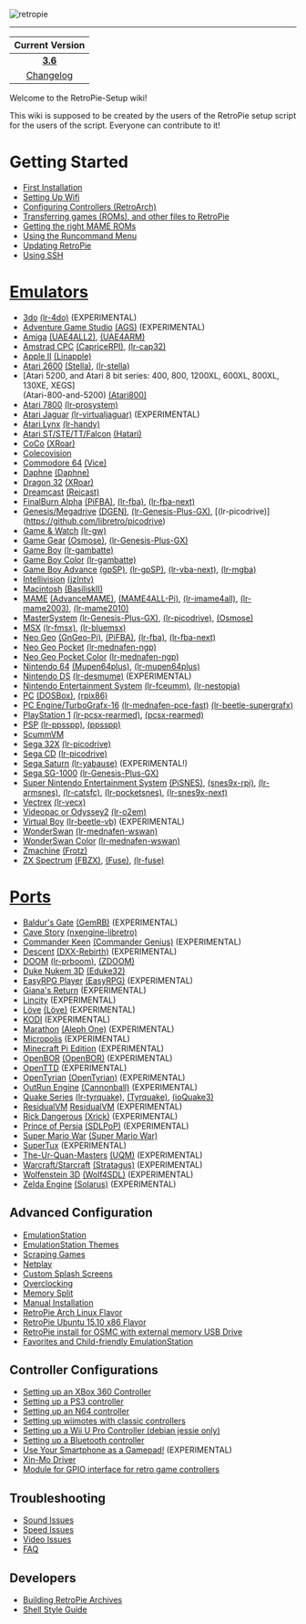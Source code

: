 ![retropie](https://cloud.githubusercontent.com/assets/10035308/11631694/6fa8e356-9cc0-11e5-8bce-4b8305f0fe8f.png)
***

| Current Version|
| :---: |
| [**3.6**](https://github.com/RetroPie/RetroPie-Setup/releases) |
|[Changelog](Changelogs)|

Welcome to the RetroPie-Setup wiki!

This wiki is supposed to be created by the users of the RetroPie setup script for the users of the script. Everyone can contribute to it!

# Getting Started
* [First Installation](First-Installation)
* [Setting Up Wifi](Wifi)
* [Configuring Controllers (RetroArch)](RetroArch-Configuration)
* [Transferring games (ROMs), and other files to RetroPie](Transferring-Roms)
* [Getting the right MAME ROMs](Managing-ROMs)
* [Using the Runcommand Menu](runcommand)
* [Updating RetroPie](Updating-RetroPie)
* [Using SSH](ssh)

# [**Emulators**](https://github.com/RetroPie/RetroPie-Setup/wiki/Supported-Systems)
* [3do](3do) [(lr-4do)](https://github.com/libretro/4do-libretro) (EXPERIMENTAL)
* [Adventure Game Studio](Adventure-Game-Studio) [(AGS)](https://github.com/adventuregamestudio/ags/tree/master/debian) (EXPERIMENTAL)
* [Amiga](Amiga) [(UAE4ALL2)](https://github.com/RetroPie/uae4all2), [(UAE4ARM)](https://github.com/Chips-fr/uae4arm-rpi/)
* [Amstrad CPC](Amstrad-CPC) [(CapriceRPI)](https://github.com/KaosOverride/CapriceRPI), [(lr-cap32)](https://github.com/libretro/libretro-cap32.git)
* [Apple II](Apple-II) [(Linapple)](http://sourceforge.net/projects/linapple/)
* [Atari 2600](Atari-2600) [(Stella)](http://stella.sourceforge.net/), [(lr-stella)](https://github.com/libretro/stella-libretro)
* [Atari 5200, and Atari 8 bit series: 400, 800, 1200XL, 600XL, 800XL, 130XE, XEGS]      
 (Atari-800-and-5200) [(Atari800)](http://atari800.sourceforge.net/)
* [Atari 7800](Atari-7800) [(lr-prosystem)](https://github.com/libretro/prosystem-libretro)
* [Atari Jaguar](Atari-Jaguar) [(lr-virtualjaguar)](https://github.com/libretro/virtualjaguar-libretro) (EXPERIMENTAL)
* [Atari Lynx](Atari-Lynx) [(lr-handy)](https://github.com/libretro/libretro-handy)
* [Atari ST/STE/TT/Falcon](Atari-ST-STE-TT-Falcon) [(Hatari)](http://hatari.tuxfamily.org/)
* [CoCo](Coco) [(XRoar)](http://www.6809.org.uk/xroar/)
* [Colecovision](Colecovision)
* [Commodore 64](Commodore-64) [(Vice)](http://vice-emu.sourceforge.net/)
* [Daphne](Daphne) [(Daphne)](http://www.daphne-emu.com/site3/index_hi.php)
* [Dragon 32](Dragon) [(XRoar)](http://www.6809.org.uk/xroar/)
* [Dreamcast](Dreamcast) [(Reicast)](https://github.com/reicast/reicast-emulator) 
* [FinalBurn Alpha](FinalBurn-Alpha) [(PiFBA)](https://github.com/RetroPie/pifba), [(lr-fba)](https://github.com/libretro/fba-libretro), [(lr-fba-next)](https://github.com/libretro/libretro-fba.git)
* [Genesis/Megadrive](Genesis-Megadrive) [(DGEN)](http://dgen.sourceforge.net/), [(lr-Genesis-Plus-GX)](https://github.com/libretro/Genesis-Plus-GX), [(lr-picodrive)] (https://github.com/libretro/picodrive)
* [Game & Watch](Game-&-Watch) [(lr-gw)](https://github.com/libretro/gw-libretro)
* [Game Gear](Game-Gear) [(Osmose)](https://github.com/RetroPie/osmose-rpi), [(lr-Genesis-Plus-GX)](https://github.com/libretro/Genesis-Plus-GX)
* [Game Boy](Game-Boy) [(lr-gambatte)](https://github.com/libretro/gambatte-libretro)
* [Game Boy Color](Game-Boy-Color) [(lr-gambatte)](https://github.com/libretro/gambatte-libretro)
* [Game Boy Advance](Game-Boy-Advance) [(gpSP)](https://github.com/DPRCZ/gpsp), [(lr-gpSP)](https://github.com/libretro/gpsp), [(lr-vba-next)](https://github.com/libretro/vba-next),
[(lr-mgba)](https://github.com/libretro/mgba)
* [Intellivision](Intellivision) [(jzIntv)](http://spatula-city.org/~im14u2c/intv/)
* [Macintosh](Macintosh) [(BasiliskII)](http://basilisk.cebix.net/)
* [MAME](MAME) [(AdvanceMAME)](http://advancemame.sourceforge.net/), [(MAME4ALL-Pi)](https://github.com/RetroPie/mame4all-pi), [(lr-imame4all)](https://github.com/libretro/imame4all-libretro), [(lr-mame2003)](https://github.com/libretro/mame2003-libretro), [(lr-mame2010)](https://github.com/libretro/mame2010-libretro)
* [MasterSystem](Master-System) [(lr-Genesis-Plus-GX)](https://github.com/libretro/Genesis-Plus-GX), [(lr-picodrive)](https://github.com/libretro/picodrive),  [(Osmose)](https://github.com/RetroPie/osmose-rpi)
* [MSX](MSX) [(lr-fmsx)](https://github.com/libretro/fmsx-libretro), [(lr-bluemsx)](https://github.com/libretro/blueMSX-libretro)
* [Neo Geo](Neo-Geo) [(GnGeo-Pi)](https://github.com/ymartel06/GnGeo-Pi), [(PiFBA)](https://github.com/RetroPie/pifba), [(lr-fba)](https://github.com/libretro/fba-libretro), [(lr-fba-next)](https://github.com/libretro/libretro-fba.git)
* [Neo Geo Pocket](https://github.com/petrockblog/RetroPie-Setup/wiki/Neo-Geo-Pocket) [(lr-mednafen-ngp)](https://github.com/libretro/beetle-ngp-libretro.git)
* [Neo Geo Pocket Color](Neo-Geo-Pocket-Color) [(lr-mednafen-ngp)](https://github.com/libretro/beetle-ngp-libretro.git)
* [Nintendo 64](Nintendo-64) [(Mupen64plus)](https://code.google.com/p/mupen64plus/), [(lr-mupen64plus)](https://github.com/libretro/mupen64plus-libretro)
* [Nintendo DS](Nintendo-DS) [(lr-desmume)](https://github.com/libretro/desmume) (EXPERIMENTAL)
* [Nintendo Entertainment System](Nintendo-Entertainment-System) [(lr-fceumm)](https://github.com/libretro/libretro-fceumm), [(lr-nestopia)](https://github.com/libretro/nestopia)
* [PC](PC) [(DOSBox)](http://www.dosbox.com/), [(rpix86)](http://rpix86.patrickaalto.com/)
* [PC Engine/TurboGrafx-16](PC-Engine) [(lr-mednafen-pce-fast)](https://github.com/libretro/beetle-pce-fast-libretro) [(lr-beetle-supergrafx)](https://github.com/libretro/beetle-supergrafx-libretro)
* [PlayStation 1](Playstation-1) [(lr-pcsx-rearmed)](https://github.com/libretro/pcsx_rearmed), [(pcsx-rearmed)](https://github.com/notaz/pcsx_rearmed)
* [PSP](PSP) [(lr-ppsspp)](https://github.com/libretro/libretro-ppsspp), [(ppsspp)](https://github.com/hrydgard/ppsspp)
* [ScummVM](ScummVM)
* [Sega 32X](Sega-32X) [(lr-picodrive)](https://github.com/libretro/picodrive)
* [Sega CD](Sega-CD) [(lr-picodrive)](https://github.com/libretro/picodrive)
* [Sega Saturn](Saturn) [(lr-yabause)](https://github.com/libretro/yabause) (EXPERIMENTAL!)
* [Sega SG-1000](SG-1000) [(lr-Genesis-Plus-GX)](https://github.com/libretro/Genesis-Plus-GX)
* [Super Nintendo Entertainment System](Super-Nintendo-Entertainment-System) [(PiSNES)](https://github.com/RetroPie/pisnes), [(snes9x-rpi)](https://github.com/RetroPie/snes9x-rpi), [(lr-armsnes)](https://github.com/rmaz/ARMSNES-libretro), [(lr-catsfc)](https://github.com/libretro/CATSFC-libretro), [(lr-pocketsnes)](https://github.com/libretro/pocketsnes-libretro), [(lr-snes9x-next)](https://github.com/libretro/snes9x-next)
* [Vectrex](Vectrex) [(lr-vecx)](https://github.com/libretro/libretro-vecx)
* [Videopac or Odyssey2](VideoPac-or-Odyssey-2) [(lr-o2em)](https://github.com/libretro/libretro-o2em)
* [Virtual Boy](Virtual-Boy) [(lr-beetle-vb)](https://github.com/libretro/beetle-vb-libretro) (EXPERIMENTAL)
* [WonderSwan](https://github.com/petrockblog/RetroPie-Setup/wiki/WonderSwan) [(lr-mednafen-wswan)](https://github.com/libretro/beetle-wswan-libretro)
* [WonderSwan Color](Wonderswan-Color) [(lr-mednafen-wswan)](https://github.com/libretro/beetle-wswan-libretro)
* [Zmachine](Zmachine) [(Frotz)](http://frotz.sourceforge.net/)
* [ZX Spectrum](ZX-Spectrum) [(FBZX)](http://www.rastersoft.com/programas/fbzx.html), [(Fuse)](http://fuse-emulator.sourceforge.net/), [(lr-fuse)](https://github.com/libretro/fuse-libretro)

# [**Ports**](Ports)

* [Baldur's Gate](GemRB) [(GemRB)](https://github.com/gemrb/gemrb) (EXPERIMENTAL)
* [Cave Story](CaveStory) [(nxengine-libretro)](https://github.com/libretro/nxengine-libretro)
* [Commander Keen](Commander-Keen) [(Commander Genius)](http://clonekeenplus.sourceforge.net/) (EXPERIMENTAL)
* [Descent](Descent) [(DXX-Rebirth)](http://www.dxx-rebirth.com/) (EXPERIMENTAL) 
* [DOOM](Doom) [(lr-prboom)](https://github.com/libretro/libretro-prboom), [(ZDOOM)](https://github.com/rheit/zdoom)
* [Duke Nukem 3D](Duke-Nukem-3D) [(Eduke32)](http://www.eduke32.com/)
* [EasyRPG Player](EasyRPG-Player) [(EasyRPG)](https://github.com/EasyRPG/Player) (EXPERIMENTAL)
* [Giana's Return](Giana's-Return) (EXPERIMENTAL)
* [Lincity](Lincity) (EXPERIMENTAL)
* [Löve](Love) [(Löve)](https://bitbucket.org/rude/love/src) (EXPERIMENTAL)
* [KODI](KODI) (EXPERIMENTAL)
* [Marathon](Marathon) [(Aleph One)](https://alephone.lhowon.org/) (EXPERIMENTAL)
* [Micropolis](Micropolis) (EXPERIMENTAL)
* [Minecraft Pi Edition](Minecraft) (EXPERIMENTAL)
* [OpenBOR](OpenBOR) [(OpenBOR)](https://github.com/rofl0r/openbor.git) (EXPERIMENTAL)
* [OpenTTD](OpenTTD) (EXPERIMENTAL)
* [OpenTyrian](OpenTyrian) [(OpenTyrian)](https://bitbucket.org/opentyrian/opentyrian/wiki/Home) (EXPERIMENTAL)
* [OutRun Engine](Cannonball) [(Cannonball)](https://github.com/djyt/cannonball/wiki/Cannonball-Manual) (EXPERIMENTAL)
* [Quake Series](Quake) [(lr-tyrquake)](https://github.com/libretro/tyrquake), [(Tyrquake)](https://github.com/RetroPie/tyrquake), [(ioQuake3)](https://github.com/raspberrypi/quake3)
* [ResidualVM](ResidualVM) [ResidualVM](https://github.com/residualvm/residualvm) (EXPERIMENTAL)
* [Rick Dangerous](Xrick) [(Xrick)](http://www.bigorno.net/xrick/) (EXPERIMENTAL)
* [Prince of Persia](SDLPoP) [(SDLPoP)](https://github.com/NagyD/SDLPoP) (EXPERIMENTAL)
* [Super Mario War](Super-Mario-War) [(Super Mario War)](https://github.com/HerbFargus/Super-Mario-War)
* [SuperTux](SuperTux) (EXPERIMENTAL)
* [The-Ur-Quan-Masters](The-Ur-Quan-Masters) [(UQM)](http://wiki.uqm.stack.nl/Main_Page) (EXPERIMENTAL)
* [Warcraft/Starcraft](Stratagus) [(Stratagus)](https://github.com/Wargus/stratagus.git) (EXPERIMENTAL)
* [Wolfenstein 3D](Wolfenstein-3D) [(Wolf4SDL)](https://github.com/mozzwald/wolf4sdl) (EXPERIMENTAL)
* [Zelda Engine](Solarus) [(Solarus)](http://www.solarus-games.org/) (EXPERIMENTAL)

## Advanced Configuration
* [EmulationStation](EmulationStation)
* [EmulationStation Themes](themes)
* [Scraping Games](scraper)
* [Netplay](Netplay)
* [Custom Splash Screens](splashscreen)
* [Overclocking](Overclocking)
* [Memory Split](Memory-Split)
* [Manual Installation](Manual-Installation)
* [RetroPie Arch Linux Flavor](RetroPie-Arch-Linux-Flavor)
* [RetroPie Ubuntu 15.10 x86 Flavor](RetroPie-Ubuntu-15.10-x86-Flavor)
* [RetroPie install for OSMC with external memory USB Drive](RetroPie-install-for-OSMC-with-external-memory-USB-Drive)
* [Favorites and Child-friendly EmulationStation](Child-friendly-EmulationStation)

## Controller Configurations
* [Setting up an XBox 360 Controller](Setting-up-the-XBox360-controller)
* [Setting up a PS3 controller](Setting-up-a-PS3-controller)
* [Setting up an N64 controller](Setting-up-an-N64-controller)
* [Setting up wiimotes with classic controllers](Wiimotes-with-classic-controllers)
* [Setting up a Wii U Pro Controller (debian jessie only)](Setting-up-Wii-U-Pro-controller)
* [Setting up a Bluetooth controller](Setting-up-a-Bluetooth-controller)
* [Use Your Smartphone as a Gamepad!](Virtual-Gamepad) (EXPERIMENTAL)
* [Xin-Mo Driver](Xin-Mo-Controller)
* [Module for GPIO interface for retro game controllers](GPIO-Modules)

## Troubleshooting
* [Sound Issues](Sound-Issues)
* [Speed Issues](Speed-Issues)
* [Video Issues](Video-Issues)
* [FAQ](FAQ)

## Developers

 * [Building RetroPie Archives](Building-RetroPie-Archives)
 * [Shell Style Guide](Shell-Style-Guide)